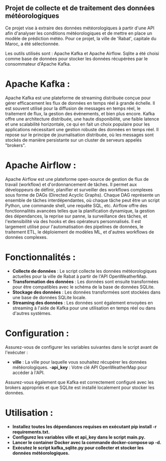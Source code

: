 ## Projet de collecte et de traitement des données météorologiques
Ce projet vise à extraire des données météorologiques à partir d'une API afin d'analyser les conditions météorologiques et de mettre en place un modèle de prédiction météo. Pour ce projet, la ville de 'Rabat', capitale du Maroc, a été sélectionnée.

Les outils utilisés sont : Apache Kafka et Apache Airflow. Sqlite a été choisi comme base de données pour stocker les données récupérées par le consommateur d'Apache Kafka.

# Apache Kafka :
Apache Kafka est une plateforme de streaming distribuée conçue pour gérer efficacement les flux de données en temps réel à grande échelle. Il est souvent utilisé pour la diffusion de messages en temps réel, le traitement de flux, la gestion des événements, et bien plus encore. Kafka offre une architecture distribuée, une haute disponibilité, une faible latence et une scalabilité horizontale, ce qui en fait un choix populaire pour les applications nécessitant une gestion robuste des données en temps réel. Il repose sur le principe de journalisation distribuée, où les messages sont stockés de manière persistante sur un cluster de serveurs appelés "brokers".

# Apache Airflow :
Apache Airflow est une plateforme open-source de gestion de flux de travail (workflow) et d'ordonnancement de tâches. Il permet aux développeurs de définir, planifier et surveiller des workflows complexes sous forme de DAGs (Directed Acyclic Graphs). Chaque DAG représente un ensemble de tâches interdépendantes, où chaque tâche peut être un script Python, une commande shell, une requête SQL, etc. Airflow offre des fonctionnalités avancées telles que la planification dynamique, la gestion des dépendances, la reprise sur panne, la surveillance des tâches, et l'extensibilité via des hooks et des opérateurs personnalisés. Il est largement utilisé pour l'automatisation des pipelines de données, le traitement ETL, le déploiement de modèles ML, et d'autres workflows de données complexes.

# Fonctionnalités :
- **Collecte de données** : Le script collecte les données météorologiques actuelles pour la ville de Rabat à partir de l'API OpenWeatherMap.
- **Transformation des données** : Les données sont ensuite transformées pour être compatibles avec le schéma de la base de données SQLite.
- **Stockage des données** : Les données transformées sont stockées dans une base de données SQLite locale.
- **Streaming des données** : Les données sont également envoyées en streaming à l'aide de Kafka pour une utilisation en temps réel ou dans d'autres systèmes.

# Configuration :
Assurez-vous de configurer les variables suivantes dans le script avant de l'exécuter :

- **ville** : La ville pour laquelle vous souhaitez récupérer les données météorologiques.
-**api_key** : Votre clé API OpenWeatherMap pour accéder à l'API.
  
Assurez-vous également que Kafka est correctement configuré avec les brokers appropriés et que SQLite est installé localement pour stocker les données.

# Utilisation :
- **Installez toutes les dépendances requises en exécutant pip install -r requirements.txt.**
- **Configurez les variables ville et api_key dans le script main.py.**
- **Lancer le container Docker avec la commande docker-compose up -d.**
- **Exécutez le script kafka_sqlite.py pour collecter et stocker les données météorologiques.** 


